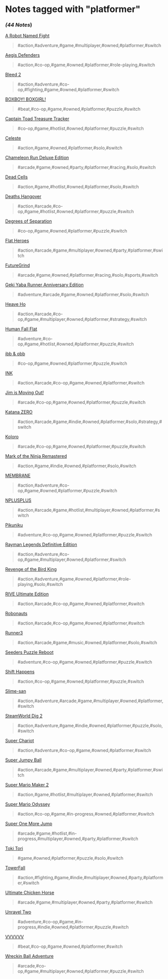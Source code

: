 # Notes tagged with "platformer"

### _(44 Notes_)

[A Robot Named Fight](./../A%20Robot%20Named%20Fight.html)
> #action,#adventure,#game,#multiplayer,#owned,#platformer,#switch

[Aegis Defenders](./../Aegis%20Defenders.html)
> #action,#co-op,#game,#owned,#platformer,#role-playing,#switch

[Bleed 2](./../Bleed%202.html)
> #action,#adventure,#co-op,#fighting,#game,#owned,#platformer,#switch

[BOXBOY!  BOXGIRL!](./../BOXBOY!%20%20BOXGIRL!.html)
> #beat,#co-op,#game,#owned,#platformer,#puzzle,#switch

[Captain Toad Treasure Tracker](./../Captain%20Toad%20Treasure%20Tracker.html)
> #co-op,#game,#hotlist,#owned,#platformer,#puzzle,#switch

[Celeste](./../Celeste.html)
> #action,#game,#owned,#platformer,#solo,#switch

[Chameleon Run Deluxe Edition](./../Chameleon%20Run%20Deluxe%20Edition.html)
> #arcade,#game,#owned,#party,#platformer,#racing,#solo,#switch

[Dead Cells](./../Dead%20Cells.html)
> #action,#game,#hotlist,#owned,#platformer,#solo,#switch

[Deaths Hangover](./../Deaths%20Hangover.html)
> #action,#arcade,#co-op,#game,#hotlist,#owned,#platformer,#puzzle,#switch

[Degrees of Separation](./../Degrees%20of%20Separation.html)
> #co-op,#game,#owned,#platformer,#puzzle,#switch

[Flat Heroes](./../Flat%20Heroes.html)
> #action,#arcade,#game,#multiplayer,#owned,#party,#platformer,#switch

[FutureGrind](./../FutureGrind.html)
> #arcade,#game,#owned,#platformer,#racing,#solo,#sports,#switch

[Geki Yaba Runner Anniversary Edition](./../Geki%20Yaba%20Runner%20Anniversary%20Edition.html)
> #adventure,#arcade,#game,#owned,#platformer,#solo,#switch

[Heave Ho](./../Heave%20Ho.html)
> #action,#arcade,#co-op,#game,#multiplayer,#owned,#platformer,#strategy,#switch

[Human Fall Flat](./../Human%20Fall%20Flat.html)
> #adventure,#co-op,#game,#hotlist,#owned,#platformer,#puzzle,#switch

[ibb & obb](./../ibb%20&%20obb.html)
> #co-op,#game,#owned,#platformer,#puzzle,#switch

[INK](./../INK.html)
> #action,#arcade,#co-op,#game,#owned,#platformer,#switch

[Jim is Moving Out!](./../Jim%20is%20Moving%20Out!.html)
> #arcade,#co-op,#game,#owned,#platformer,#puzzle,#switch

[Katana ZERO](./../Katana%20ZERO.html)
> #action,#arcade,#game,#indie,#owned,#platformer,#solo,#strategy,#switch

[Koloro](./../Koloro.html)
> #arcade,#co-op,#game,#owned,#platformer,#puzzle,#switch

[Mark of the Ninja Remastered](./../Mark%20of%20the%20Ninja%20Remastered.html)
> #action,#game,#indie,#owned,#platformer,#solo,#switch

[MEMBRANE](./../MEMBRANE.html)
> #action,#adventure,#co-op,#game,#owned,#platformer,#puzzle,#switch

[NPLUSPLUS](./../NPLUSPLUS.html)
> #action,#arcade,#game,#hotlist,#multiplayer,#owned,#platformer,#switch

[Pikuniku](./../Pikuniku.html)
> #adventure,#co-op,#game,#owned,#platformer,#puzzle,#switch

[Rayman Legends Definitive Edition](./../Rayman%20Legends%20Definitive%20Edition.html)
> #action,#adventure,#co-op,#game,#multiplayer,#owned,#platformer,#switch

[Revenge of the Bird King](./../Revenge%20of%20the%20Bird%20King.html)
> #action,#adventure,#game,#owned,#platformer,#role-playing,#solo,#switch

[RIVE Ultimate Edition](./../RIVE%20Ultimate%20Edition.html)
> #action,#arcade,#co-op,#game,#owned,#platformer,#switch

[Robonauts](./../Robonauts.html)
> #action,#arcade,#co-op,#game,#owned,#platformer,#switch

[Runner3](./../Runner3.html)
> #action,#arcade,#game,#music,#owned,#platformer,#solo,#switch

[Seeders Puzzle Reboot](./../Seeders%20Puzzle%20Reboot.html)
> #adventure,#co-op,#game,#owned,#platformer,#puzzle,#switch

[Shift Happens](./../Shift%20Happens.html)
> #action,#co-op,#game,#owned,#platformer,#puzzle,#switch

[Slime-san](./../Slime-san.html)
> #action,#adventure,#arcade,#game,#multiplayer,#owned,#platformer,#switch

[SteamWorld Dig 2](./../SteamWorld%20Dig%202.html)
> #action,#adventure,#game,#indie,#owned,#platformer,#puzzle,#solo,#switch

[Super Chariot](./../Super%20Chariot.html)
> #action,#adventure,#co-op,#game,#owned,#platformer,#switch

[Super Jumpy Ball](./../Super%20Jumpy%20Ball.html)
> #action,#arcade,#game,#multiplayer,#owned,#party,#platformer,#switch

[Super Mario Maker 2](./../Super%20Mario%20Maker%202.html)
> #action,#game,#hotlist,#multiplayer,#owned,#platformer,#switch

[Super Mario Odyssey](./../Super%20Mario%20Odyssey.html)
> #action,#co-op,#game,#in-progress,#owned,#platformer,#switch

[Super One More Jump](./../Super%20One%20More%20Jump.html)
> #arcade,#game,#hotlist,#in-progress,#multiplayer,#owned,#party,#platformer,#switch

[Toki Tori](./../Toki%20Tori.html)
> #game,#owned,#platformer,#puzzle,#solo,#switch

[TowerFall](./../TowerFall.html)
> #action,#fighting,#game,#indie,#multiplayer,#owned,#party,#platformer,#switch

[Ultimate Chicken Horse](./../Ultimate%20Chicken%20Horse.html)
> #arcade,#game,#multiplayer,#owned,#party,#platformer,#switch

[Unravel Two](./../Unravel%20Two.html)
> #adventure,#co-op,#game,#in-progress,#indie,#owned,#platformer,#puzzle,#switch

[VVVVVV](./../VVVVVV.html)
> #beat,#co-op,#game,#owned,#platformer,#switch

[Wreckin Ball Adventure](./../Wreckin%20Ball%20Adventure.html)
> #arcade,#co-op,#game,#multiplayer,#owned,#platformer,#puzzle,#switch

